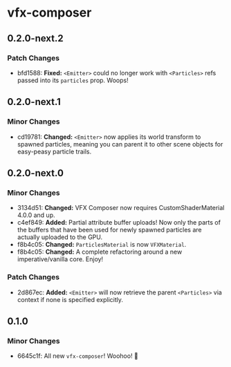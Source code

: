 # vfx-composer

## 0.2.0-next.2

### Patch Changes

- bfd1588: **Fixed:** `<Emitter>` could no longer work with `<Particles>` refs passed into its `particles` prop. Woops!

## 0.2.0-next.1

### Minor Changes

- cd19781: **Changed:** `<Emitter>` now applies its world transform to spawned particles, meaning you can parent it to other scene objects for easy-peasy particle trails.

## 0.2.0-next.0

### Minor Changes

- 3134d51: **Changed:** VFX Composer now requires CustomShaderMaterial 4.0.0 and up.
- c4ef849: **Added:** Partial attribute buffer uploads! Now only the parts of the buffers that have been used for newly spawned particles are actually uploaded to the GPU.
- f8b4c05: **Changed:** `ParticlesMaterial` is now `VFXMaterial`.
- f8b4c05: **Changed:** A complete refactoring around a new imperative/vanilla core. Enjoy!

### Patch Changes

- 2d867ec: **Added:** `<Emitter>` will now retrieve the parent `<Particles>` via context if none is specified explicitly.

## 0.1.0

### Minor Changes

- 6645c1f: All new `vfx-composer`! Woohoo! 🚀
